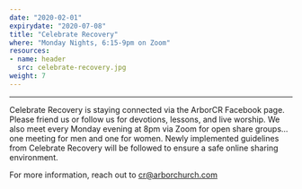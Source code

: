```yaml
---
date: "2020-02-01"
expirydate: "2020-07-08"
title: "Celebrate Recovery"
where: "Monday Nights, 6:15-9pm on Zoom"
resources:
- name: header
  src: celebrate-recovery.jpg
weight: 7
---
```

---

Celebrate Recovery is staying connected via the ArborCR Facebook page. Please friend us or follow us for devotions, lessons, and live worship. We also meet every Monday evening at 8pm via Zoom for open share groups... one meeting for men and one for women. Newly implemented guidelines from Celebrate Recovery will be followed to ensure a safe online sharing environment.

For more information, reach out to cr@arborchurch.com


